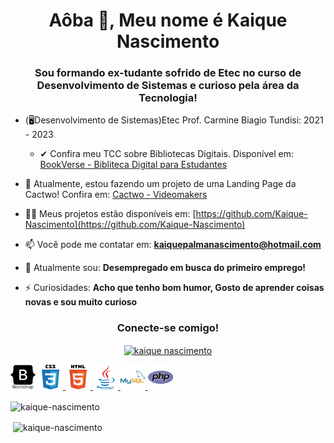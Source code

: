 <h1 align="center">Aôba 👋, Meu nome é Kaique Nascimento</h1>
<h3 align="center">Sou formando ex-tudante sofrido de Etec no curso de Desenvolvimento de Sistemas e curioso pela área da Tecnologia!</h3>
<ul> <li>(🖥Desenvolvimento de Sistemas)Etec Prof. Carmine Biagio Tundisi: 2021 - 2023 </li> 

- ✔ Confira meu TCC sobre Bibliotecas Digitais. Disponível em: [BookVerse - Bibliteca Digital para Estudantes](https://github.com/Kaique-Nascimento/BookVerse-TCC)
  </ul>
 - 💼 Atualmente, estou fazendo um projeto de uma Landing Page da Cactwo! Confira em: [Cactwo - Videomakers](https://github.com/Kaique-Nascimento/cactwo)
   
- 👨‍💻 Meus projetos estão disponíveis em: [https://github.com/Kaique-Nascimento](https://github.com/Kaique-Nascimento)

- 📫 Você pode me contatar em: **kaiquepalmanascimento@hotmail.com**

- 📄 Atualmente sou: **Desempregado em busca do primeiro emprego!**

- ⚡ Curiosidades: **Acho que tenho bom humor, Gosto de aprender coisas novas e sou muito curioso**

<h3 align="center">Conecte-se comigo!</h3>
<p align="center">
<a href=https://www.linkedin.com/in/kaique-nascimento-41171723a target="_blank"><img align="center" src="https://raw.githubusercontent.com/rahuldkjain/github-profile-readme-generator/master/src/images/icons/Social/linked-in-alt.svg" alt="kaique nascimento" height="30" width="40" /></a>
</p>

<p align="left"> <a href="https://getbootstrap.com" target="_blank" rel="noreferrer"> <img src="https://raw.githubusercontent.com/devicons/devicon/master/icons/bootstrap/bootstrap-plain-wordmark.svg" alt="bootstrap" width="40" height="40"/></a> <a href="https://www.w3schools.com/css/" target="_blank" rel="noreferrer"> <img src="https://raw.githubusercontent.com/devicons/devicon/master/icons/css3/css3-original-wordmark.svg" alt="css3" width="40" height="40"/> </a> <a href="https://www.w3.org/html/" target="_blank" rel="noreferrer"> <img src="https://raw.githubusercontent.com/devicons/devicon/master/icons/html5/html5-original-wordmark.svg" alt="html5" width="40" height="40"/> </a> <a href="https://www.java.com" target="_blank" rel="noreferrer"> <img src="https://raw.githubusercontent.com/devicons/devicon/master/icons/java/java-original.svg" alt="java" width="40" height="40"/> </a> <a href="https://www.mysql.com/" target="_blank" rel="noreferrer"> <img src="https://raw.githubusercontent.com/devicons/devicon/master/icons/mysql/mysql-original-wordmark.svg" alt="mysql" width="40" height="40"/> </a> <a href="https://www.php.net" target="_blank" rel="noreferrer"> <img src="https://raw.githubusercontent.com/devicons/devicon/master/icons/php/php-original.svg" alt="php" width="40" height="40"/> </a> </p>

<p><img align="center" src="https://github-readme-stats.vercel.app/api/top-langs?username=kaique-nascimento&show_icons=true&title_color=4826f2&locale=en&layout=compact" alt="kaique-nascimento" /></p>

<p>&nbsp;<img align="center" src="https://github-readme-stats.vercel.app/api?username=kaique-nascimento&show_icons=true&title_color=4826f2&locale=en" alt="kaique-nascimento" /></p>


